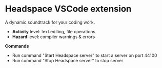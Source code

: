 # Headspace VSCode extension

A dynamic soundtrack for your coding work.

- **Activity** level: text editing, file operations.
- **Hazard** level: compiler warnings & errors

**Commands**
- Run command "Start Headspace server" to start a server on port 44100
- Run command "Stop Headspace server" to stop server
